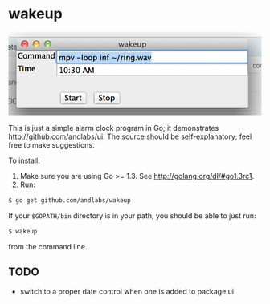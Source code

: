 # wakeup

![wakeup](https://raw.githubusercontent.com/andlabs/wakeup/master/screenshot.png)

This is just a simple alarm clock program in Go; it demonstrates http://github.com/andlabs/ui. The source should be self-explanatory; feel free to make suggestions.

To install:

1. Make sure you are using Go >= 1.3.  See http://golang.org/dl/#go1.3rc1.
2. Run:

```sh
$ go get github.com/andlabs/wakeup
```

If your `$GOPATH/bin` directory is in your path, you should be able to just run:

```sh
$ wakeup
```

from the command line.


## TODO
- switch to a proper date control when one is added to package ui
